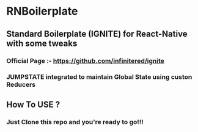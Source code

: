 #  RNBoilerplate
## Standard Boilerplate (IGNITE) for React-Native with some tweaks
### Official Page :- https://github.com/infinitered/ignite 

### JUMPSTATE integrated to maintain Global State using custon Reducers

## How To USE ? 
### Just Clone this repo and you're ready to go!!! 

